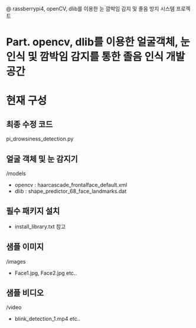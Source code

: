 @ rassberrypi4, openCV, dlib를 이용한 눈 깜박임 감지 및 졸음 방지 시스템 프로젝트
<h1> Part. opencv, dlib를 이용한 얼굴객체, 눈 인식 및 깜박임 감지를 통한 졸음 인식 개발 공간 </h1>

# 현재 구성 

## 최종 수정 코드
pi_drowsiness_detection.py

## 얼굴 객체 및 눈 감지기
/models
- opencv : haarcascade_frontalface_default.xml
- dlib : shape_predictor_68_face_landmarks.dat

## 필수 패키지 설치
- install_library.txt 참고

## 샘플 이미지
/images
- Face1.jpg, Face2.jpg etc..

## 샘플 비디오
/video
- blink_detection_1.mp4 etc..

